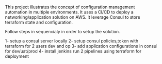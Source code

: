 This project illustrates the concept of configuration management automation in multiple environments.
It uses a CI/CD to deploy a networking/application solution on AWS.
It leverage Consul to store terraform state and configuration.


Follow steps in sequencialy in order to setup the solution.

1- setup a consul server locally
2- setup consul policies,token with terraform for 2 users dev and op
3- add application configurations in consul for dev/uat/prod 
4- install jenkins
   run 2 pipelines using terraform for deployment 
